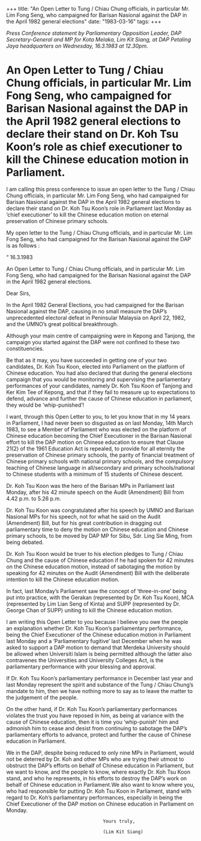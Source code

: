 +++ 
title: "An Open Letter to Tung / Chiau Chung officials, in particular Mr. Lim Fong Seng, who campaigned for Barisan Nasional against the DAP in the April 1982 general elections"
date: "1983-03-16"
tags:
+++

_Press Conference statement by Parliamentary Opposition Leader, DAP Secretary-General and MP for Kota Melaka, Lim Kit Siang, at DAP Petaling Jaya headquarters on Wednesday, 16.3.1983 at 12.30pm._

# An Open Letter to Tung / Chiau Chung officials, in particular Mr. Lim Fong Seng, who campaigned for Barisan Nasional against the DAP in the April 1982 general elections to declare their stand on Dr. Koh Tsu Koon’s role as chief executioner to kill the Chinese education motion in Parliament.

I am calling this press conference to issue an open letter to the Tung / Chiau Chung officials, in particular Mr. Lim Fong Seng, who had campaigned for Barisan Nasional against the DAP in the April 1982 general elections to declare their stand on Dr. Koh Tsu Koon’s role in Parliament last Monday as ‘chief executioner’ to kill the Chinese education motion on eternal preservation of Chinese primary schools.</u>

My open letter to the Tung / Chiau Chung officials, and in particular Mr. Lim Fong Seng, who had campaigned for the Barisan Nasional against the DAP is as follows :

“										        16.3.1983

An Open Letter to Tung / Chiau Chung officials, and in particular Mr. Lim Fong Seng, who had campaigned for the Barisan Nasional against the DAP in the April 1982 general elections.

Dear Sirs,

In the April 1982 General Elections, you had campaigned for the Barisan Nasional against the DAP, causing in no small measure the DAP’s unprecedented electoral defeat in Peninsular Malaysia on April 22, 1982, and the UMNO’s great political breakthrough.

Although your main centre of campaigning were in Kepong and Tanjong, the campaign you started against the DAP were not confined to these two constituencies.

Be that as it may, you have succeeded in getting one of your two candidates, Dr. Koh Tsu Koon, elected into Parliament on the platform of Chinese education. You had also declared that during the general elections campaign that you would be monitoring and supervising the parliamentary performances of your candidates, namely Dr. Koh Tsu Koon of Tanjong and Ker Kim Tee of Kepong, and that if they fail to measure up to expectations to defend, advance and further the cause of Chinese education in parliament, they would be ‘whip-punished’!

I want, through this Open Letter to you, to let you know that in my 14 years in Parliament, I had never been so disgusted as on last Monday, 14th March 1983, to see a Member of Parliament who was elected on the platform of Chinese education becoming the Chief Executioner in the Barisan Nasional effort to kill the DAP motion on Chinese education to ensure that Clause 21(2) of the 1961 Education Act is repealed, to provide for all eternity the preservation of Chinese primary schools, the parity of financial treatment of Chinese primary schools with national primary schools, and the compulsory teaching of Chinese language in all/secondary and primary schools/national to Chinese students with a minimum of 15 students of Chinese descent.

Dr. Koh Tsu Koon was the hero of the Barisan MPs in Parliament last Monday, after his 42 minute speech on the Audit (Amendment) Bill from 4.42 p.m. to 5.26 p.m.

Dr. Koh Tsu Koon was congratulated after his speech by UMNO and Barisan Nasional MPs for his speech, not for what he said on the Audit (Amendment) Bill, but for his great contribution in dragging out parliamentary time to deny the motion on Chinese education and Chinese primary schools, to be moved by DAP MP for Sibu, Sdr. Ling Sie Ming, from being debated.

Dr. Koh Tsu Koon would be truer to his election pledges to Tung / Chiau Chung and the cause of Chinese education if he had spoken for 42 minutes on the Chinese education motion, instead of sabotaging the motion by speaking for 42 minutes on the Audit (Amendment) Bill with the deliberate intention to kill the Chinese education motion.

In fact, last Monday’s Parliament saw the concept of ‘three-in-one’ being put into practice, with the Gerakan (represented by Dr. Koh Tsu Koon), MCA (represented by Lim Lian Seng of Kinta) and SUPP (represented by Dr. George Chan of SUPP) uniting to kill the Chinese education motion.

I am writing this Open Letter to you because I believe you owe the people an explanation whether Dr. Koh Tsu Koon’s parliamentary performance, being the Chief Executioner of the Chinese education motion in Parliament last Monday and a ‘Parliamentary fugitive’ last December when he was asked to support a DAP motion to demand that Merdeka University should be allowed when Universiti Islam is being permitted although the latter also contravenes the Universities and University Colleges Act, is the parliamentary performance with your blessing and approval.

If Dr. Koh Tsu Koon’s parliamentary performance in December last year and last Monday represent the spirit and substance of the Tung / Chiau Chung’s mandate to him, then we have nothing more to say as to leave the matter to the judgement of the people.

On the other hand, if Dr. Koh Tsu Koon’s parliamentary performances violates the trust you have reposed in him, as being at variance with the cause of Chinese education, then it is time you ‘whip-punish’ him and admonish him to cease and desist from continuing to sabotage the DAP’s parliamentary efforts to advance, protect and further the cause of Chinese education in Parliament.

We in the DAP, despite being reduced to only nine MPs in Parliament, would not be deterred by Dr. Koh and other MPs who are trying their utmost to obstruct the DAP’s efforts on behalf of Chinese education in Parliament, but we want to know, and the people to know, where exactly Dr. Koh Tsu Koon stand, and who he represents, in his efforts to destroy the DAP’s work on behalf of Chinese education in Parliament.We also want to know where you, who had responsible for putting Dr. Koh Tsu Koon in Parliament, stand with regard to Dr. Koh’s parliamentary performances, especially in being the Chief Executioner of the DAP motion on Chinese education in Parliament on Monday.

										Yours truly,

										(Lim Kit Siang)
 
